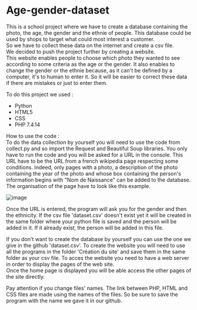 # Age-gender-dataset

This is a school project where we have to create a database containing the photo, the age, the gender and the ethnie of people. This database could be used by shops to target what could most interest a customer.   
So we have to collect these data on the internet and create a csv file.  
We decided to push the project further by creating a website.   
This website enables people to choose which photo they wanted to see according to some criteria as the age or the gender. It also enables to change the gender or the ethnie because, as it can't be defined by a computer, it's to human to enter it. So it will be easier to correct these data if there are mistakes or just to enter them.  

To do this project we used :
  - Python
  - HTML5
  - CSS
  - PHP 7.4.14

How to use the code :   
  To do the data collection by yourself you will need to use the code from collect.py and so import the Request and Beautiful Soup libraries. You only have to run the code and you will be asked for a URL in the console. This URL have to be the URL from a french wikipedia page respecting some conditions. Indeed, only pages with a photo, a description of the photo containing the year of the photo and whose box containing the person's information begins with "Nom de Naissance" can be added to the database.   
The organisation of the page have to look like this example.  

![image](https://user-images.githubusercontent.com/72499343/114832047-5633ef00-9dce-11eb-9040-675e0dd0fecb.png)

Once the URL is entered, the program will ask you for the gender and then the ethnicity. If the csv file 'dataset.csv' doesn't exist yet it will be created in the same folder where your python file is saved and the person will be added in it. If it already exist, the person will be added in this file. 

  If you don't want to create the database by yourself you can use the one we give in the github 'dataset.csv'. To create the website you will need to use all the programs in the folder 'Création du site' and save them in the same folder as your csv file. To acces the website you need to have a web server in order to display the pages of the web site.  
Once the home page is displayed you will be able access the other pages of the site directly.  

Pay attention if you change files' names. The link between PHP, HTML and CSS files are made using the names of the files. So be sure to save the program with the name we gave it in our github.
